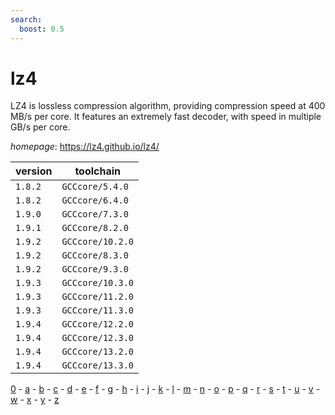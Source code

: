 ```yaml
---
search:
  boost: 0.5
---
```

# lz4

LZ4 is lossless compression algorithm, providing compression speed at 400 MB/s per core.   It features an extremely fast decoder, with speed in multiple GB/s per core.

*homepage*: <https://lz4.github.io/lz4/>

version | toolchain
--------|----------
``1.8.2`` | ``GCCcore/5.4.0``
``1.8.2`` | ``GCCcore/6.4.0``
``1.9.0`` | ``GCCcore/7.3.0``
``1.9.1`` | ``GCCcore/8.2.0``
``1.9.2`` | ``GCCcore/10.2.0``
``1.9.2`` | ``GCCcore/8.3.0``
``1.9.2`` | ``GCCcore/9.3.0``
``1.9.3`` | ``GCCcore/10.3.0``
``1.9.3`` | ``GCCcore/11.2.0``
``1.9.3`` | ``GCCcore/11.3.0``
``1.9.4`` | ``GCCcore/12.2.0``
``1.9.4`` | ``GCCcore/12.3.0``
``1.9.4`` | ``GCCcore/13.2.0``
``1.9.4`` | ``GCCcore/13.3.0``

[0](../0/index.md) - [a](../a/index.md) - [b](../b/index.md) - [c](../c/index.md) - [d](../d/index.md) - [e](../e/index.md) - [f](../f/index.md) - [g](../g/index.md) - [h](../h/index.md) - [i](../i/index.md) - [j](../j/index.md) - [k](../k/index.md) - [l](../l/index.md) - [m](../m/index.md) - [n](../n/index.md) - [o](../o/index.md) - [p](../p/index.md) - [q](../q/index.md) - [r](../r/index.md) - [s](../s/index.md) - [t](../t/index.md) - [u](../u/index.md) - [v](../v/index.md) - [w](../w/index.md) - [x](../x/index.md) - [y](../y/index.md) - [z](../z/index.md)


